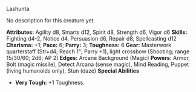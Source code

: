 Lashunta

No description for this creature yet.

**Attributes:** Agility d8, Smarts d12, Spirit d8, Strength d6, Vigor
d6
**Skills:** Fighting d4-2, Notice d4, Persuasion d6, Repair d8,
Spellcasting d12
**Charisma:** +1; **Pace:** 6; **Parry:** 3; **Toughness:** 6
**Gear:** Masterwork quarterstaff (Str+d4; Reach 1"; Parry +1), light
crossbow (Shooting; range 15/30/60; 2d6; AP 2)
**Edges:** Arcane Background (Magic)
**Powers:** Armor, Bolt (magic missile), Detect Arcana (sense magic),
Mind Reading, Puppet (living humanoids only), Stun (daze)
**Special Abilities**
- **Very Tough:** +1 Toughness.


